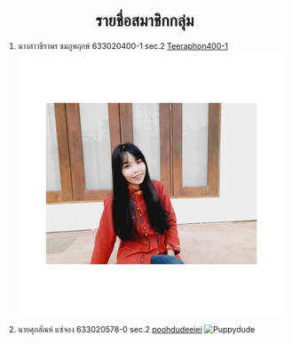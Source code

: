 <center> <h1>รายชื่อสมาชิกกลุ่ม</h1> </center>

1. นางสาวธีราพร ชมภูพฤกษ์ 633020400-1 sec.2 [Teeraphon400-1](https://github.com/teeraphon400-1)
![Teeraphon Chonphoopruck](https://github.com/Dechanuphap/Lab04_Work-Group/blob/main/media/teeraphon.png)

1. นายศุภสัณห์ แซ่จอง 633020578-0 sec.2 [poohdudeeiei](https://github.com/poohdudeeiei)
![Puppydude]((https://github.com/Dechanuphap/Lab04_Work-Group/blob/main/media/teeraphon.png))
